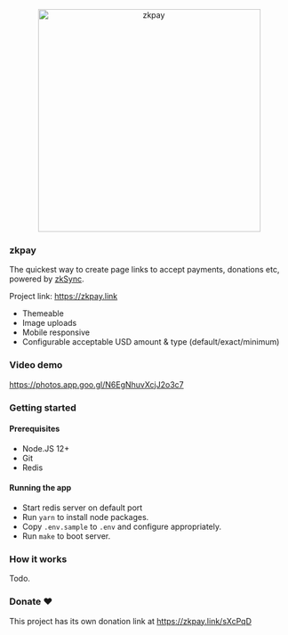 <div align="center">
  <a href="https://zkpay.link">
    <img src="https://zkpay.link/shot.2.png" alt="zkpay" width=400 />
  </a>
</div>

### zkpay

The quickest way to create page links to accept payments, donations etc, powered by [zkSync](https://zksync.io).

Project link: https://zkpay.link

- Themeable
- Image uploads
- Mobile responsive
- Configurable acceptable USD amount & type (default/exact/minimum)

### Video demo

https://photos.app.goo.gl/N6EgNhuvXcjJ2o3c7

### Getting started

#### Prerequisites

- Node.JS 12+
- Git
- Redis

#### Running the app

- Start redis server on default port
- Run `yarn` to install node packages.
- Copy `.env.sample` to `.env` and configure appropriately.
- Run `make` to boot server.

### How it works

Todo.

### Donate ❤️

This project has its own donation link at https://zkpay.link/sXcPqD
